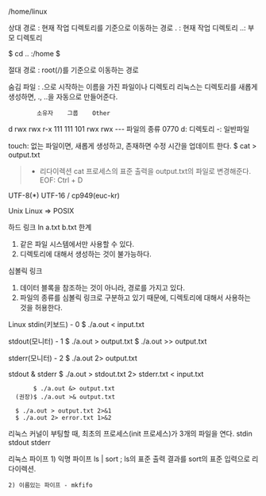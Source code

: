 

/home/linux

상대 경로
  : 현재 작업 디렉토리를 기준으로 이동하는 경로
 . : 현재 작업 디렉토리
 ..: 부모 디렉토리

 $ cd ..
 :/home $

절대 경로
  : root(/)를 기준으로 이동하는 경로

숨김 파일
  : .으로 시작하는 이름을 가진 파일이나 디렉토리
 리눅스는 디렉토리를 새롭게 생성하면, ., ..을 자동으로 만들어준다.

            소유자    그룹    Other
d            rwx    rwx     r-x
             111    111     101
             rwx    rwx     ---
파일의 종류     0770
d: 디렉토리
-: 일반파일

touch: 없는 파일이면, 새롭게 생성하고, 존재하면 수정 시간을 
       업데이트 한다.
$ cat > output.txt
> - 리다이렉션
cat 프로세스의 표준 출력을 output.txt의 파일로
변경해준다.
EOF: Ctrl + D


UTF-8(*)
UTF-16 / cp949(euc-kr)

Unix 
Linux
  => POSIX

하드 링크
  ln a.txt b.txt
 한계
   1. 같은 파일 시스템에서만 사용할 수 있다.
   2. 디렉토리에 대해서 생성하는 것이 불가능하다.

심볼릭 링크
   1. 데이터 블록을 참조하는 것이 아니라, 경로를 가지고 있다.
   2. 파일의 종류를 심볼릭 링크로 구분하고 있기 때문에,
      디렉토리에 대해서 사용하는 것을 허용한다.

Linux
  stdin(키보드) - 0
      $ ./a.out < input.txt

  stdout(모니터) - 1
      $ ./a.out > output.txt
      $ ./a.out >> output.txt

  stderr(모니터) - 2
  	  $ ./a.out 2> output.txt

  stdout & stderr
      $ ./a.out > stdout.txt 2> stderr.txt < input.txt

           $ ./a.out &> output.txt
      (권장)$ ./a.out >& output.txt

      $ ./a.out > output.txt 2>&1
      $ ./a.out 2> error.txt 1>&2

  리눅스 커널이 부팅할 때, 최초의 프로세스(init 프로세스)가 3개의 파일을
  연다.
    stdin
    stdout
    stderr

  리눅스 파이프
    1) 익명 파이프
       ls | sort
       ; ls의 표준 출력 결과를 sort의 표준 입력으로 리다이렉션.

    2) 이름있는 파이프 - mkfifo
